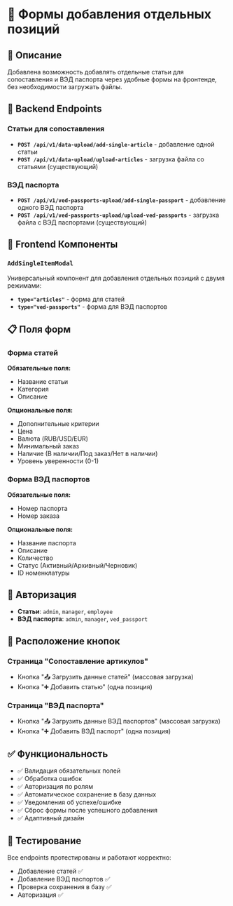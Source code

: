# 📝 Формы добавления отдельных позиций

## 🎯 Описание

Добавлена возможность добавлять отдельные статьи для сопоставления и ВЭД паспорта через удобные формы на фронтенде, без необходимости загружать файлы.

## 🔧 Backend Endpoints

### Статьи для сопоставления
- **`POST /api/v1/data-upload/add-single-article`** - добавление одной статьи
- **`POST /api/v1/data-upload/upload-articles`** - загрузка файла со статьями (существующий)

### ВЭД паспорта
- **`POST /api/v1/ved-passports-upload/add-single-passport`** - добавление одного ВЭД паспорта
- **`POST /api/v1/ved-passports-upload/upload-ved-passports`** - загрузка файла с ВЭД паспортами (существующий)

## 🎨 Frontend Компоненты

### `AddSingleItemModal`
Универсальный компонент для добавления отдельных позиций с двумя режимами:
- **`type="articles"`** - форма для статей
- **`type="ved-passports"`** - форма для ВЭД паспортов

## 📋 Поля форм

### Форма статей
**Обязательные поля:**
- Название статьи
- Категория  
- Описание

**Опциональные поля:**
- Дополнительные критерии
- Цена
- Валюта (RUB/USD/EUR)
- Минимальный заказ
- Наличие (В наличии/Под заказ/Нет в наличии)
- Уровень уверенности (0-1)

### Форма ВЭД паспортов
**Обязательные поля:**
- Номер паспорта
- Номер заказа

**Опциональные поля:**
- Название паспорта
- Описание
- Количество
- Статус (Активный/Архивный/Черновик)
- ID номенклатуры

## 🔐 Авторизация

- **Статьи**: `admin`, `manager`, `employee`
- **ВЭД паспорта**: `admin`, `manager`, `ved_passport`

## 📍 Расположение кнопок

### Страница "Сопоставление артикулов"
- Кнопка "📤 Загрузить данные статей" (массовая загрузка)
- Кнопка "➕ Добавить статью" (одна позиция)

### Страница "ВЭД паспорта"  
- Кнопка "📤 Загрузить данные ВЭД паспортов" (массовая загрузка)
- Кнопка "➕ Добавить ВЭД паспорт" (одна позиция)

## ✅ Функциональность

- ✅ Валидация обязательных полей
- ✅ Обработка ошибок
- ✅ Авторизация по ролям
- ✅ Автоматическое сохранение в базу данных
- ✅ Уведомления об успехе/ошибке
- ✅ Сброс формы после успешного добавления
- ✅ Адаптивный дизайн

## 🧪 Тестирование

Все endpoints протестированы и работают корректно:
- Добавление статей ✅
- Добавление ВЭД паспортов ✅
- Проверка сохранения в базу ✅
- Авторизация ✅
